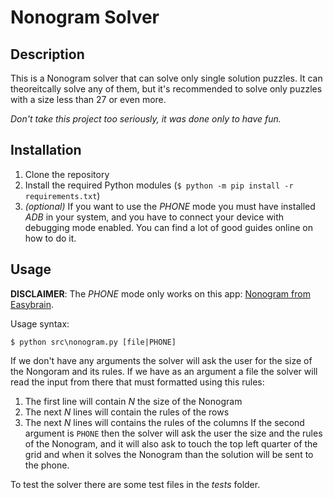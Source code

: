 # Nonogram Solver

## Description

This is a Nonogram solver that can solve only single solution puzzles. It can theoreitcally solve any of them, but it's recommended to solve only puzzles with a size less than 27 or even more.

_Don't take this project too seriously, it was done only to have fun._

## Installation

1. Clone the repository
2. Install the required Python modules (```$ python -m pip install -r requirements.txt```)
3. _(optional)_ If you want to use the _PHONE_ mode you must have installed _ADB_ in your system, and you have to connect your device with debugging mode enabled. You can find a lot of good guides online on how to do it.

## Usage

**DISCLAIMER**: The _PHONE_ mode only works on this app: [Nonogram from Easybrain](https://play.google.com/store/apps/details?id=com.easybrain.nonogram).

Usage syntax:

```$ python src\nonogram.py [file|PHONE]```

If we don't have any arguments the solver will ask the user for the size of the Nongoram and its rules. If we have as an argument a file the solver will read the input from there that must formatted using this rules:
1. The first line will contain _N_ the size of the Nonogram
2. The next _N_ lines will contain the rules of the rows
3. The next _N_ lines will contains the rules of the columns
If the second argument is ```PHONE``` then the solver will ask the user the size and the rules of the Nonogram, and it will also ask to touch the top left quarter of the grid and when it solves the Nonogram than the solution will be sent to the phone.

To test the solver there are some test files in the _tests_ folder.
